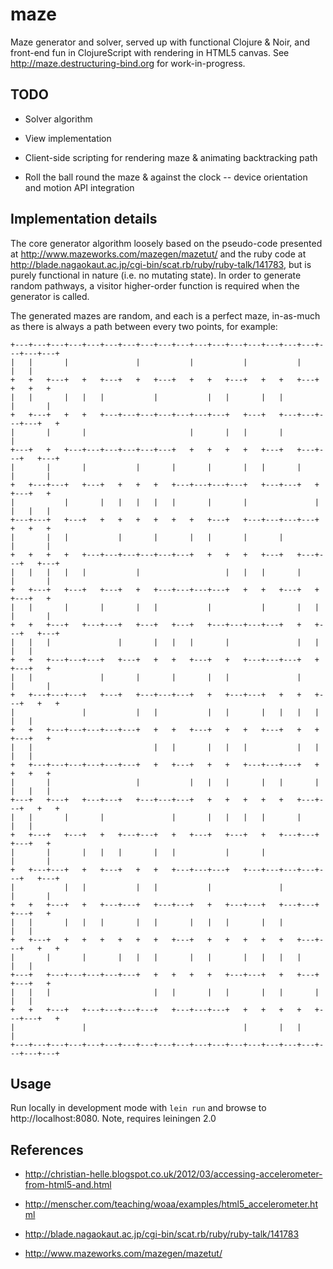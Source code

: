 # maze

Maze generator and solver, served up with functional Clojure & Noir, and
front-end fun in ClojureScript with rendering in HTML5 canvas. See 
http://maze.destructuring-bind.org for work-in-progress. 

## TODO

* Solver algorithm

* View implementation

* Client-side scripting for rendering maze & animating backtracking path

* Roll the ball round the maze & against the clock -- device orientation 
  and motion API integration

## Implementation details

The core generator algorithm loosely based on the pseudo-code presented at
http://www.mazeworks.com/mazegen/mazetut/ and the ruby code at 
http://blade.nagaokaut.ac.jp/cgi-bin/scat.rb/ruby/ruby-talk/141783, but is
purely functional in nature (i.e. no mutating state). In order to generate
random pathways, a visitor higher-order function is required when the 
generator is called.

The generated mazes are random, and each is a perfect maze, in-as-much as 
there is always a path between every two points, for example:

    +---+---+---+---+---+---+---+---+---+---+---+---+---+---+---+---+---+---+---+---+
    |   |       |               |           |           |           |           |   |
    +   +   +---+   +   +---+   +   +---+   +   +   +---+   +   +   +---+   +   +   +
    |   |       |   |   |           |           |   |       |   |           |       |
    +   +---+   +   +   +---+---+---+---+---+---+---+   +---+   +---+---+---+---+   +
    |       |       |                       |       |   |       |                   |
    +---+   +   +---+---+---+---+---+---+   +   +   +   +   +---+   +---+---+   +---+
    |       |       |           |       |       |       |   |       |       |       |
    +   +---+---+   +---+   +   +   +   +---+---+---+---+   +---+---+   +   +---+   +
    |           |       |   |   |   |   |       |       |               |   |   |   |
    +---+---+   +---+   +   +   +   +   +   +   +---+   +---+---+---+---+   +   +   +
    |       |   |           |       |       |   |       |       |           |       |
    +   +   +   +   +---+---+---+---+---+---+   +   +   +   +---+   +---+---+   +---+
    |   |   |   |   |           |                   |   |   |       |       |       |
    +   +---+   +---+   +---+   +   +---+---+---+---+   +   +   +---+   +   +---+   +
    |   |       |       |       |   |           |           |       |   |   |       |
    +   +   +---+   +---+---+   +---+   +---+   +---+---+---+---+   +   +---+   +---+
    |   |   |               |       |   |   |       |               |   |       |   |
    +   +   +---+---+---+   +---+   +   +   +---+   +   +---+---+---+   +   +---+   +
    |   |               |       |       |       |   |               |       |       |
    +   +---+---+---+   +---+   +---+---+---+   +   +---+---+   +   +   +---+   +   +
    |               |           |   |           |   |       |   |   |   |       |   |
    +   +   +---+---+---+---+---+   +   +   +---+   +   +   +---+   +   +   +---+   +
    |   |                           |   |       |   |   |           |   |       |   |
    +   +---+---+---+---+---+---+   +   +---+   +   +   +---+---+---+   +   +   +   +
    |       |                   |           |   |   |       |   |       |   |   |   |
    +---+   +---+   +---+---+   +---+---+---+   +   +   +   +   +   +---+---+   +   +
    |   |       |       |               |       |   |   |   |       |           |   |
    +   +---+   +---+   +   +---+---+   +   +---+   +---+   +   +---+---+   +---+   +
    |       |       |   |   |       |   |           |       |               |       |
    +   +---+---+   +   +---+   +   +   +---+---+---+   +---+---+---+---+---+   +---+
    |           |   |           |   |           |               |           |       |
    +   +   +---+   +   +---+---+   +---+---+   +   +---+---+   +---+---+   +---+   +
    |   |       |   |   |       |   |       |   |   |       |   |               |   |
    +   +---+   +   +   +   +   +   +   +---+   +   +   +   +   +   +---+---+   +   +
    |       |       |       |   |   |       |   |       |   |   |   |           |   |
    +---+   +---+---+---+---+---+   +   +   +   +   +---+---+   +   +---+   +---+   +
    |   |   |                       |   |       |   |       |   |       |       |   |
    +   +   +---+   +---+---+---+---+   +---+---+---+   +   +   +   +   +---+---+   +
    |               |                                   |       |   |               |
    +---+---+---+---+---+---+---+---+---+---+---+---+---+---+---+---+---+---+---+---+

## Usage

Run locally in development mode with `lein run` and browse to http://localhost:8080.
Note, requires leiningen 2.0

## References

* http://christian-helle.blogspot.co.uk/2012/03/accessing-accelerometer-from-html5-and.html

* http://menscher.com/teaching/woaa/examples/html5_accelerometer.html 

* http://blade.nagaokaut.ac.jp/cgi-bin/scat.rb/ruby/ruby-talk/141783
 
* http://www.mazeworks.com/mazegen/mazetut/
